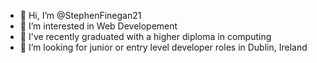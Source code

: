 - 👋 Hi, I’m @StephenFinegan21
- 👀 I’m interested in Web Developement
- 🌱 I've recently graduated with a higher diploma in computing
- 💞️ I’m looking for junior or entry level developer roles in Dublin, Ireland


<!---
StephenFinegan21/StephenFinegan21 is a ✨ special ✨ repository because its `README.md` (this file) appears on your GitHub profile.
You can click the Preview link to take a look at your changes.
--->
